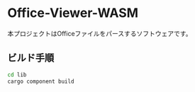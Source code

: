 # Office-Viewer-WASM

本プロジェクトはOfficeファイルをパースするソフトウェアです。


## ビルド手順

```bash
cd lib
cargo component build
```
